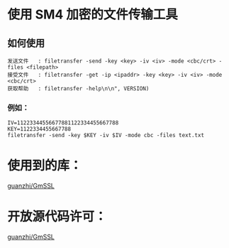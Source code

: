 # 使用 SM4 加密的文件传输工具

## 如何使用

```
发送文件   : filetransfer -send -key <key> -iv <iv> -mode <cbc/crt> -files <filepath>
接受文件   : filetransfer -get -ip <ipaddr> -key <key> -iv <iv> -mode <cbc/crt>
获取帮助   : filetransfer -help\n\n", VERSION)
```

### 例如：
```
IV=11223344556677881122334455667788
KEY=1122334455667788
filetransfer -send -key $KEY -iv $IV -mode cbc -files text.txt
```

# 使用到的库：

[guanzhi/GmSSL](https://github.com/guanzhi/GmSSL)

# 开放源代码许可：

[guanzhi/GmSSL](https://github.com/guanzhi/GmSSL/blob/develop/LICENSE)
